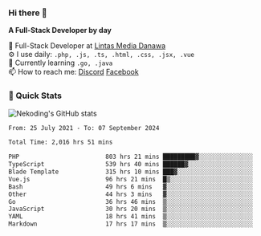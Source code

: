 ### Hi there 👋

**A Full-Stack Developer by day**

🔭 Full-Stack Developer at [Lintas Media Danawa](https://www.lintasmediadanawa.com/)  
⚙️ I use daily: `.php, .js, .ts, .html, .css, .jsx, .vue`  
🌱 Currently learning `.go, .java`  
📫 How to reach me: [Discord](https://discordapp.com/users/984448732999327766)  [Facebook](https://fb.me/tyvandi)  

### 🚀 Quick Stats  

![Nekoding's GitHub stats](https://github-readme-stats.vercel.app/api?username=nekoding&show_icons=true)

<!--START_SECTION:waka-->

```txt
From: 25 July 2021 - To: 07 September 2024

Total Time: 2,016 hrs 51 mins

PHP                        803 hrs 21 mins █████████▓░░░░░░░░░░░░░░░   38.98 %
TypeScript                 539 hrs 40 mins ██████▓░░░░░░░░░░░░░░░░░░   26.19 %
Blade Template             315 hrs 10 mins ███▓░░░░░░░░░░░░░░░░░░░░░   15.29 %
Vue.js                     96 hrs 21 mins  █▒░░░░░░░░░░░░░░░░░░░░░░░   04.68 %
Bash                       49 hrs 6 mins   ▓░░░░░░░░░░░░░░░░░░░░░░░░   02.38 %
Other                      44 hrs 3 mins   ▓░░░░░░░░░░░░░░░░░░░░░░░░   02.14 %
Go                         36 hrs 46 mins  ▒░░░░░░░░░░░░░░░░░░░░░░░░   01.78 %
JavaScript                 30 hrs 20 mins  ▒░░░░░░░░░░░░░░░░░░░░░░░░   01.47 %
YAML                       18 hrs 41 mins  ▒░░░░░░░░░░░░░░░░░░░░░░░░   00.91 %
Markdown                   17 hrs 17 mins  ▒░░░░░░░░░░░░░░░░░░░░░░░░   00.84 %
```

<!--END_SECTION:waka-->

<!--
**nekoding/nekoding** is a ✨ _special_ ✨ repository because its `README.md` (this file) appears on your GitHub profile.

Here are some ideas to get you started:

- 🔭 I’m currently working on ...
- 🌱 I’m currently learning ...
- 👯 I’m looking to collaborate on ...
- 🤔 I’m looking for help with ...
- 💬 Ask me about ...
- 📫 How to reach me: ...
- 😄 Pronouns: ...
- ⚡ Fun fact: ...
-->
